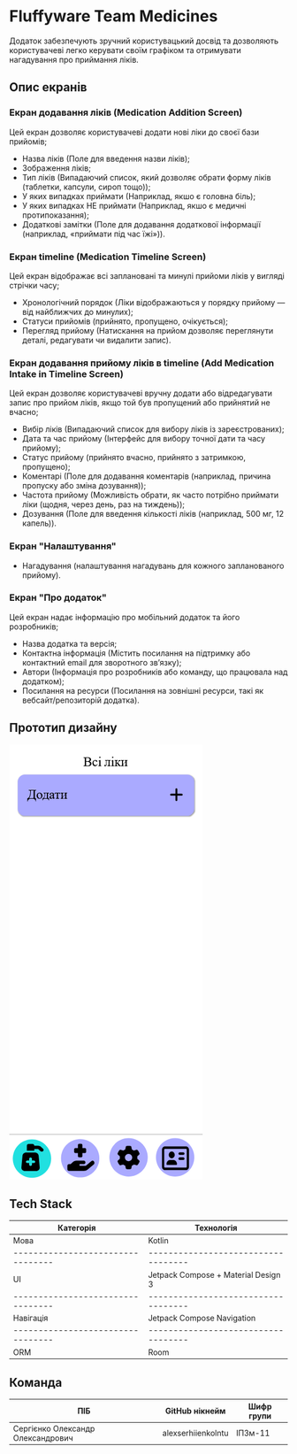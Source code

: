 # Fluffyware Team Medicines

Додаток забезпечують зручний користувацький досвід та дозволяють користувачеві легко керувати своїм графіком та отримувати нагадування про приймання ліків.

## Опис екранів

### Екран додавання ліків (Medication Addition Screen)
Цей екран дозволяє користувачеві додати нові ліки до своєї бази прийомів;
- Назва ліків (Поле для введення назви ліків);
- Зображення ліків;
- Тип ліків (Випадаючий список, який дозволяє обрати форму ліків (таблетки, капсули, сироп тощо));
- У яких випадках приймати (Наприклад, якшо є головна біль);
- У яких випадках НЕ приймати (Наприклад, якшо є медичні протипоказання);
- Додаткові замітки (Поле для додавання додаткової інформації (наприклад, «приймати під час їжі»)).

### Екран timeline (Medication Timeline Screen)
Цей екран відображає всі заплановані та минулі прийоми ліків у вигляді стрічки часу;
- Хронологічний порядок (Ліки відображаються у порядку прийому — від найближчих до минулих);
- Статуси прийомів (прийнято, пропущено, очікується);
- Перегляд прийому (Натискання на прийом дозволяє переглянути деталі, редагувати чи видалити запис).

### Екран додавання прийому ліків в timeline (Add Medication Intake in Timeline Screen)
Цей екран дозволяє користувачеві вручну додати або відредагувати запис про прийом ліків, якщо той був пропущений або прийнятий не вчасно;
- Вибір ліків (Випадаючий список для вибору ліків із зареєстрованих);
- Дата та час прийому (Інтерфейс для вибору точної дати та часу прийому);
- Статус прийому (прийнято вчасно, прийнято з затримкою, пропущено);
- Коментарі (Поле для додавання коментарів (наприклад, причина пропуску або зміна дозування));
- Частота прийому (Можливість обрати, як часто потрібно приймати ліки (щодня, через день, раз на тиждень));
- Дозування (Поле для введення кількості ліків (наприклад, 500 мг, 12 капель)).

### Екран "Налаштування"
- Нагадування (налаштування нагадувань для кожного запланованого прийому).

### Екран "Про додаток"
Цей екран надає інформацію про мобільний додаток та його розробників;
- Назва додатка та версія;
- Контактна інформація (Містить посилання на підтримку або контактний email для зворотного зв’язку);
- Автори (Інформація про розробників або команду, що працювала над додатком);
- Посилання на ресурси (Посилання на зовнішні ресурси, такі як вебсайт/репозиторій додатка).

## Прототип дизайну

![Прототип дизайну](https://raw.githubusercontent.com/alexserhiienkolntu/2024_IPZm11_FluffywareTeamMedicines/refs/heads/main/images/DesignPrototype.PNG)

## Tech Stack

| Категорія                         | Технологія                          |
| --------------------------------- | ----------------------------------- |
| Мова                              | Kotlin                              |
| --------------------------------- | ----------------------------------- |
| UI                                | Jetpack Compose + Material Design 3 |
| --------------------------------- | ----------------------------------- |
| Навігація                         | Jetpack Compose Navigation          |
| --------------------------------- | ----------------------------------- |
| ORM                               | Room                                |


## Команда

| ПІБ                               | GitHub нікнейм     | Шифр групи    |
| --------------------------------- | ------------------ | ------------- |
| Сергієнко Олександр Олександрович | alexserhiienkolntu | ІПЗм-11       |
